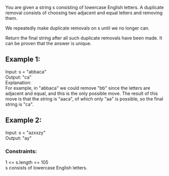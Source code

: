 You are given a string s consisting of lowercase English letters. A duplicate removal consists of choosing two adjacent and equal letters and removing them.
  
We repeatedly make duplicate removals on s until we no longer can.   

Return the final string after all such duplicate removals have been made. It can be proven that the answer is unique.  

 
  
## Example 1:  

Input: s = "abbaca"  
Output: "ca"  
Explanation:   
For example, in "abbaca" we could remove "bb" since the letters are adjacent and equal, and this is the only possible move.  The result of this move is that the string is "aaca", of which only "aa" is possible, so the final string is "ca".
  ## Example 2:  

Input: s = "azxxzy"  
Output: "ay"  
 

### Constraints:  

1 <= s.length <= 105  
s consists of lowercase English letters.  
